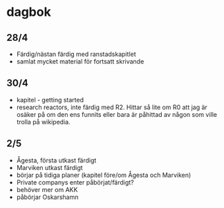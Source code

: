 # dagbok
## 28/4
* Färdig/nästan färdig med ranstadskapitlet
* samlat mycket material för fortsatt skrivande

## 30/4
* kapitel - getting started
* research reactors, inte färdig med R2. Hittar så lite om R0 att jag är osäker på om den ens funnits eller bara är påhittad av någon som ville trolla på wikipedia.

## 2/5
* Ågesta, första utkast färdigt
* Marviken utkast färdigt
* börjar på tidiga planer (kapitel före/om Ågesta och Marviken)
* Private companys enter påbörjat/färdigt?
* behöver mer om AKK
* påbörjar Oskarshamn